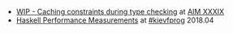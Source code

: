 * [WIP - Caching constraints during type checking](aim-XXXIX-2024.11/main.pdf) at [AIM XXXIX](https://wiki.portal.chalmers.se/agda/Main/AIMXXXIX)
* [Haskell Performance Measurements](kievfprog-2018.04/haskell-performance.pdf) at [#kievfprog](https://twitter.com/kievfprog) 2018.04
